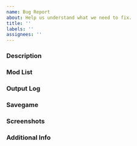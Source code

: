 ```yaml
---
name: Bug Report
about: Help us understand what we need to fix.
title: ''
labels: ''
assignees: ''
---
```


<!-- Before submitting this issue, please search and make sure it hasn't already been reported, thanks! -->

### Description
<!-- In a few sentences, summarize what the issue is. -->


### Mod List
<!-- List the mods (and their versions) that were enabled when you noticed the bug. -->


### Output Log
<!-- Post your output log below. How to: https://bit.ly/2I3YVFL -->


### Savegame
<!-- If this bug appeared in a specific save, please link to that below. How to: https://bit.ly/2FXog0z -->


### Screenshots
<!-- If you have screenshots of the issue, upload them below. How to: https://bit.ly/2Kc8owO -->


### Additional Info
<!-- Have any other comments? Leave them below. -->


<!--
EXAMPLE:

### Description
<!-- In one to two sentences, summarize what the issue is. ->
Cars drive slowly through the toll booth and don't pay the toll.

### Mod List
<!-- List the mods (and their versions) that were enabled when you noticed the bug. ->
- TM:PE 10.18
- Fine Road Tool 1.3.7
- Real Time 1.17.3

### Output Log
<!-- Post your output log below. How to: https://bit.ly/2I3YVFL ->
https://drive.google.com/open?id=1TudSzXD9I36Hm7B

### Savegame
<!-- If this bug appeared in a specific save, please link to that below. How to: https://bit.ly/2FXog0z ->
https://steamcommunity.com/sharedfiles/filedetails/?id=1703466356654

### Screenshots
<!-- If you have screenshots of the issue, upload them below. How to: https://bit.ly/2Kc8owO ->
![image](https://user-images.githubusercontent.com/49315744/55650504-2f598000-57e6-11e9-9f26.jpg)

### Additional Info
<!-- Have any other comments? Leave them below. ->
It only happens every once in a while, is not a consistent problem.

-->
